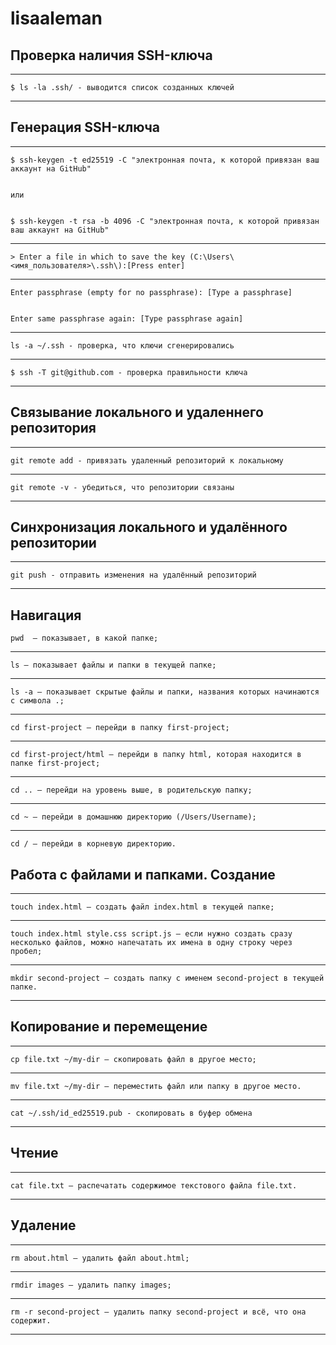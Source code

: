 # lisaaleman
## Проверка наличия SSH-ключа

----
 
    $ ls -la .ssh/ - выводится список созданных ключей 

----

## Генерация SSH-ключа

----

    $ ssh-keygen -t ed25519 -C "электронная почта, к которой привязан ваш аккаунт на GitHub"


    или


    $ ssh-keygen -t rsa -b 4096 -C "электронная почта, к которой привязан ваш аккаунт на GitHub"
    
----

    > Enter a file in which to save the key (C:\Users\<имя_пользователя>\.ssh\):[Press enter]

----

    Enter passphrase (empty for no passphrase): [Type a passphrase]

    
    Enter same passphrase again: [Type passphrase again]

----

    ls -a ~/.ssh - проверка, что ключи сгенерировались

----

    $ ssh -T git@github.com - проверка правильности ключа

----


## Связывание локального и удаленнего репозитория 

----

    git remote add - привязать удаленный репозиторий к локальному

----

    git remote -v - убедиться, что репозитории связаны

----

## Синхронизация локального и удалённого репозитории

----

    git push - отправить изменения на удалённый репозиторий

----

## Навигация 
 
    pwd  — показывает, в какой папке; 

----

    ls — показывает файлы и папки в текущей папке; 

----
    
    ls -a — показывает скрытые файлы и папки, названия которых начинаются с символа .; 
    
----
    cd first-project — перейди в папку first-project; 
    
----    
    
    cd first-project/html — перейди в папку html, которая находится в папке first-project; 
    
----    
    
    cd .. — перейди на уровень выше, в родительскую папку; 
    
----    
    
    cd ~ — перейди в домашнюю директорию (/Users/Username); 
    
----
    
    cd / — перейди в корневую директорию. 
 
## Работа с файлами и папками. Создание 

----
 
    touch index.html — создать файл index.html в текущей папке; 

----
    
    touch index.html style.css script.js — если нужно создать сразу несколько файлов, можно напечатать их имена в одну строку через пробел;

----
    
    mkdir second-project — создать папку с именем second-project в текущей папке. 

----

 
## Копирование и перемещение 

----
 
    cp file.txt ~/my-dir — скопировать файл в другое место; 

----
    
    mv file.txt ~/my-dir — переместить файл или папку в другое место. 

----    

    cat ~/.ssh/id_ed25519.pub - скопировать в буфер обмена

----


## Чтение 

----

    cat file.txt — распечатать содержимое текстового файла file.txt. 

----
 
## Удаление 

----

    rm about.html — удалить файл about.html; 

----
    
    rmdir images — удалить папку images; 

----
    
    rm -r second-project — удалить папку second-project и всё, что она содержит.

----


